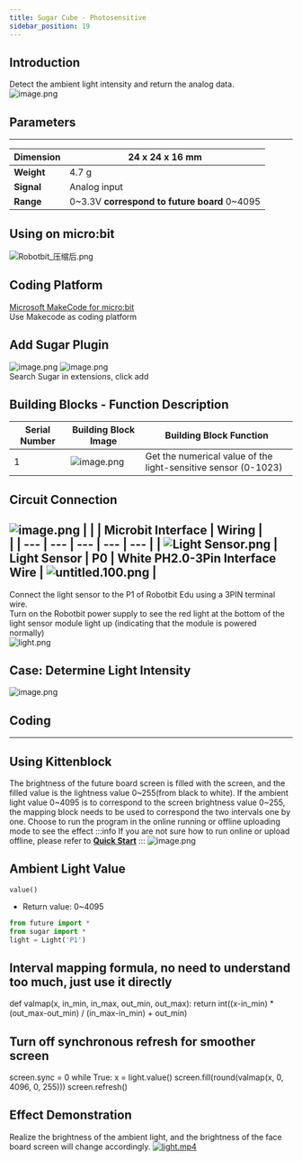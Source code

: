 ```yaml
---
title: Sugar Cube - Photosensitive
sidebar_position: 19
---
```


## Introduction
Detect the ambient light intensity and return the analog data.<br />![image.png](1623392914733-56d16daa-1663-4db5-95ff-1be849bc3634.png)


## Parameters
---
| **Dimension** | 24 x 24 x 16 mm |
| --- | --- |
| **Weight** | 4.7 g |
| **Signal** | Analog input |
| **Range** | 0~3.3V **correspond to future board** 0~4095 |


## Using on micro:bit
![Robotbit_压缩后.png](1709112761000-c84282ba-fe71-45c1-8ad4-8e7f6fc4738f.png)


##   Coding Platform
[Microsoft MakeCode for micro:bit](https://makecode.microbit.org/#editor)<br />Use Makecode as coding platform


##   Add Sugar Plugin
![image.png](1709111597414-08605e4f-d626-474f-9c07-ead8ba9f12f1.png)
![image.png](1709111641678-73b61119-c29c-4b48-add7-375ce9a15935.png)<br />Search Sugar in extensions, click add


## Building Blocks - Function Description
| Serial Number | Building Block Image | Building Block Function |
| --- | --- | --- |
| 1 | ![image.png](1709805643564-617a49c9-9933-4be7-a58a-5605c4bbd83f.png) | Get the numerical value of the light-sensitive sensor (0-1023) |


## Circuit Connection
![image.png](1709784382403-7d8788c6-2a0a-4904-90f8-4e6c1332480f.png)
|  |  | Microbit Interface | Wiring | <br /> |
| --- | --- | --- | --- | --- |
| ![Light Sensor.png](1709805688485-53f60007-b78a-4c3c-812d-43eaff5d909a.png) | Light Sensor | P0 | White PH2.0-3Pin Interface Wire | ![untitled.100.png](1694663456622-fdd52039-7a0c-451f-96a0-feabdc797516.png) |
---
Connect the light sensor to the P1 of Robotbit Edu using a 3PIN terminal wire.<br />Turn on the Robotbit power supply to see the red light at the bottom of the light sensor module light up (indicating that the module is powered normally)<br />![light.png](1623393386604-c30dcf31-3741-46a1-90d0-d0971b6f55ac.png)


## Case: Determine Light Intensity
![image.png](1709805741548-ee97acc4-96c3-4ba5-a491-cfd67e20c006.png)


##   Coding
---


##    Using Kittenblock
The brightness of the future board screen is filled with the screen, and the filled value is the lightness value 0~255(from black to white). If the ambient light value 0~4095 is to correspond to the screen brightness value 0~255, the mapping block needs to be used to correspond the two intervals one by one.
Choose to run the program in the online running or offline uploading mode to see the effect
:::info
If you are not sure how to run online or upload offline, please refer to [**Quick Start**](https://www.yuque.com/kittenbot/hardwares/eytesg#PBHya)
:::
![image.png](1623393956591-dbc34f77-b399-43a9-a40e-025764084a13.png)


## Ambient Light Value
`value()`
- Return value: 0~4095
```python
from future import *
from sugar import *
light = Light('P1')
```


## Interval mapping formula, no need to understand too much, just use it directly
def valmap(x, in_min, in_max, out_min, out_max):
    return int((x-in_min) * (out_max-out_min) / (in_max-in_min) + out_min)


## Turn off synchronous refresh for smoother screen
screen.sync = 0
while True:
    x = light.value()
    screen.fill(round(valmap(x, 0, 4096, 0, 255)))
    screen.refresh()


## Effect Demonstration
Realize the brightness of the ambient light, and the brightness of the face board screen will change accordingly.
[![light.mp4](https://gw.alipayobjects.com/mdn/prod_resou/afts/img/A*NNs6TKOR3isAAAAAAAAAAABkARQnAQ)](https://www.yuque.com/kittenbot/hardwares/sugar-light?_lake_card=%7B%22status%22%3A%22done%22%2C%22name%22%3A%22light.mp4%22%2C%22size%22%3A%22665171%22%2C%22taskId%22%3A%22u7d655d9f-2db1-41d1-b6b7-892b2e06983%22%2C%22taskType%22%3A%22upload%22%2C%22url%22%3Anull%2C%22cover%22%3Anull%2C%22videoId%22%3A%22inputs%2Fprod%2Fyuque%2F2021%2F1432972%2Fmp4%2F1623394578932-920a422e-d378-4c55-a2fb-aa22fd953358.mp4%22%2C%22download%22%3Afalse%2C%22__spacing%22%3A%22both%22%2C%22id%22%3A%22IjPp4%22%2C%22margin%22%3A%7B%22top%22%3Atrue%2C%22bottom%22%3Atrue%7D%2C%22card%22%3A%22video%22%7D#IjPp4)

